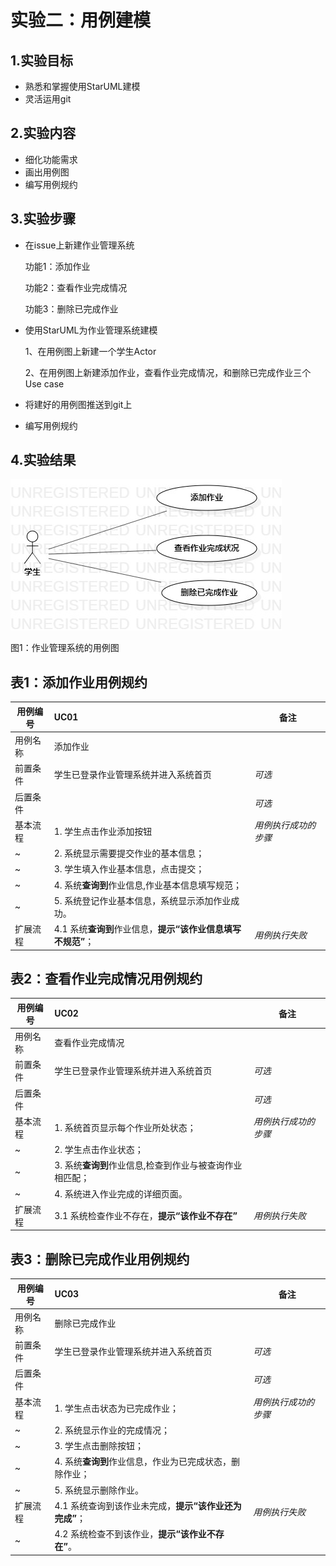 # 实验二：用例建模

## 1.实验目标

- 熟悉和掌握使用StarUML建模
- 灵活运用git

## 2.实验内容

- 细化功能需求
- 画出用例图
- 编写用例规约

## 3.实验步骤

- 在issue上新建作业管理系统

   功能1：添加作业
   
   功能2：查看作业完成情况
   
   功能3：删除已完成作业
   
- 使用StarUML为作业管理系统建模

   1、在用例图上新建一个学生Actor
   
   2、在用例图上新建添加作业，查看作业完成情况，和删除已完成作业三个Use case
   
- 将建好的用例图推送到git上

- 编写用例规约

## 4.实验结果

![用例图](./Lab2UseCaseDiagram1.jpg)

图1：作业管理系统的用例图

## 表1：添加作业用例规约  

用例编号  | UC01 | 备注  
-|:-|-  
用例名称  | 添加作业  |   
前置条件  |  学生已登录作业管理系统并进入系统首页    | *可选*   
后置条件  |      | *可选*   
基本流程  | 1. 学生点击作业添加按钮  |*用例执行成功的步骤*    
~| 2. 系统显示需要提交作业的基本信息；  |   
~| 3. 学生填入作业基本信息，点击提交；  |   
~| 4. 系统**查询到**作业信息,作业基本信息填写规范；  |   
~| 5. 系统登记作业基本信息，系统显示添加作业成功。  |  
扩展流程  | 4.1 系统**查询到**作业信息，**提示“该作业信息填写不规范”**；  |*用例执行失败*    


## 表2：查看作业完成情况用例规约  

用例编号  | UC02 | 备注  
-|:-|-  
用例名称  | 查看作业完成情况  |   
前置条件  | 学生已登录作业管理系统并进入系统首页   | *可选*   
后置条件  |      | *可选*   
基本流程  | 1. 系统首页显示每个作业所处状态；  |*用例执行成功的步骤*    
~| 2. 学生点击作业状态；  |   
~| 3. 系统**查询到**作业信息,检查到作业与被查询作业相匹配；  |    
~| 4. 系统进入作业完成的详细页面。  |  
扩展流程  |  3.1 系统检查作业不存在，**提示“该作业不存在”**     |*用例执行失败*    
 

## 表3：删除已完成作业用例规约  

用例编号  | UC03 | 备注  
-|:-|-  
用例名称  | 删除已完成作业  |   
前置条件  |   学生已登录作业管理系统并进入系统首页   | *可选*   
后置条件  |      | *可选*   
基本流程  | 1. 学生点击状态为已完成作业；  |*用例执行成功的步骤*    
~| 2. 系统显示作业的完成情况；  |   
~| 3. 学生点击删除按钮；  |   
~| 4. 系统**查询到**作业信息，作业为已完成状态，删除作业；  |   
~| 5. 系统显示删除作业。  |  
扩展流程  | 4.1 系统查询到该作业未完成，**提示“该作业还为完成”**；  |*用例执行失败*    
~| 4.2 系统检查不到该作业，**提示“该作业不存在”**。  |  
